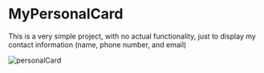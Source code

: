
# MyPersonalCard
This is a very simple project, with no actual functionality, just to display my contact information (name, phone number, and email)

![personalCard](https://user-images.githubusercontent.com/98301716/213317317-60bab21f-9b3a-4753-983a-fe4d239db301.png)
